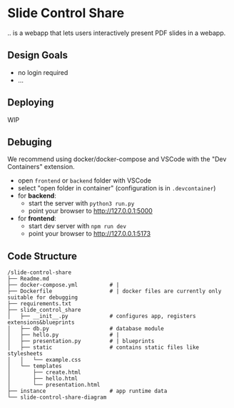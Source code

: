 # Slide Control Share

.. is a webapp that lets users interactively present PDF slides in a webapp.

## Design Goals

* no login required
* ...

## Deploying

WIP

## Debuging

We recommend using docker/docker-compose and VSCode with the "Dev Containers" extension.

* open `frontend` or `backend` folder with VSCode
* select "open folder in container" (configuration is in `.devcontainer`)
* for **backend**:
  * start the server with `python3 run.py`
  * point your browser to http://127.0.0.1:5000
* for **frontend**:
  * start dev server with `npm run dev`
  * point your browser to http://127.0.0.1:5173

## Code Structure

```
/slide-control-share
├── Readme.md
├── docker-compose.yml          # |
├── Dockerfile                  # | docker files are currently only suitable for debugging
├── requirements.txt
├── slide_control_share
│   ├── __init__.py             # configures app, registers extensions&blueprints
│   ├── db.py                   # database module
│   ├── hello.py                # |
│   ├── presentation.py         # | blueprints
│   ├── static                  # contains static files like stylesheets
│   │   └── example.css
│   └── templates
│       ├── create.html
│       ├── hello.html
│       └── presentation.html
├── instance                    # app runtime data
└── slide-control-share-diagram
```
